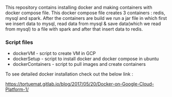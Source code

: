 This repository contains installing docker and making containers with docker compose file.
This docker compose file creates 3 containers : redis, mysql and spark.
After the containers are build we run a jar file in which first we insert data to mysql, read data from mysql
& save data(which we read from mysql) to a file with spark and after that insert data to redis.

### Script files
* dockerVM 			-	script to create VM in GCP
* dockerSetup		-	script to install docker and docker compose in ubuntu
* dockerContainers	-	script to pull images and create containers

To see detailed docker installation check out the below link : 

https://tortuemat.gitlab.io/blog/2017/05/20/Docker-on-Google-Cloud-Platform-1/
